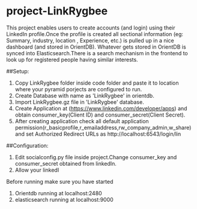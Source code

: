 # project-LinkRygbee
This project enables users to create accounts (and login) using their LinkedIn profile.Once the profile is created all sectional information (eg: Summary, industry, location , Experience, etc.) is pulled up in a nice dashboard (and stored in OrientDB). Whatever gets stored in OrientDB is synced into Elasticsearch.There is a search mechanism in the frontend to look up for registered people having similar interests.

##Setup:
1. Copy LinkRygbee folder inside code folder and paste it to location where your pyramid porjects are configured to run.
2. Create Database with name as 'LinkRygbee' in orientdb.
3. Import LinkRygbee.gz file in 'LinkRygbee' database.
4. Create Application at (https://www.linkedin.com/developer/apps) and obtain consumer_key(Client ID) and consumer_secret(Client Secret).
5. After creating application check all default application permission(r_basicprofile,r_emailaddress,rw_company_admin,w_share) and set Authorized Redirect URLs as http://localhost:6543/login/lin

##Configuration:
1. Edit socialconfig.py file inside project.Change consumer_key and consumer_secret obtained from linkedIn.
2. Allow your linkedI

Before running make sure you have started 
1. Orientdb running at localhost:2480
2. elasticsearch running at localhost:9000

